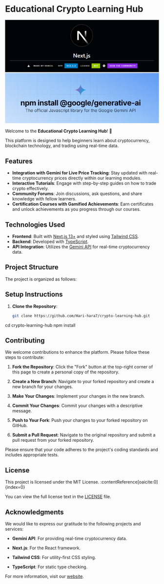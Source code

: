 # Educational Crypto Learning Hub

![Educational Crypto Learning Hub](nextjs.png)
![Educational Crypto Learning Hub](googleapi.png)


Welcome to the **Educational Crypto Learning Hub**! 🚀

This platform is designed to help beginners learn about cryptocurrency, blockchain technology, and trading using real-time data.

## Features

- **Integration with Gemini for Live Price Tracking**: Stay updated with real-time cryptocurrency prices directly within our learning modules.
- **Interactive Tutorials**: Engage with step-by-step guides on how to trade crypto effectively.
- **Community Forums**: Join discussions, ask questions, and share knowledge with fellow learners.
- **Certification Courses with Gamified Achievements**: Earn certificates and unlock achievements as you progress through our courses.

## Technologies Used

- **Frontend**: Built with [Next.js 13+](https://nextjs.org/) and styled using [Tailwind CSS](https://tailwindcss.com/).
- **Backend**: Developed with [TypeScript](https://www.typescriptlang.org/).
- **API Integration**: Utilizes the [Gemini API](https://docs.gemini.com/rest-api/) for real-time cryptocurrency data.

## Project Structure

The project is organized as follows:


## Setup Instructions

1. **Clone the Repository**:

   ```bash
   git clone https://github.com/Hari-hara7/crypto-learning-hub.git


cd crypto-learning-hub
npm install



## Contributing

We welcome contributions to enhance the platform. Please follow these steps to contribute:

1. **Fork the Repository**: Click the "Fork" button at the top-right corner of this page to create a personal copy of the repository.

2. **Create a New Branch**: Navigate to your forked repository and create a new branch for your changes.

3. **Make Your Changes**: Implement your changes in the new branch.

4. **Commit Your Changes**: Commit your changes with a descriptive message.

5. **Push to Your Fork**: Push your changes to your forked repository on GitHub.

6. **Submit a Pull Request**: Navigate to the original repository and submit a pull request from your forked repository.

Please ensure that your code adheres to the project's coding standards and includes appropriate tests.

## License

This project is licensed under the MIT License. :contentReference[oaicite:0]{index=0}

You can view the full license text in the [LICENSE](LICENSE) file.

## Acknowledgments

We would like to express our gratitude to the following projects and services:

- **Gemini API**: For providing real-time cryptocurrency data.

- **Next.js**: For the React framework.

- **Tailwind CSS**: For utility-first CSS styling.

- **TypeScript**: For static type checking.

For more information, visit our [website](https://crypto-learning-hub.com).
